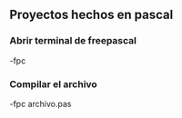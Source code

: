 ## Proyectos hechos en pascal  

### Abrir terminal de freepascal  
-fpc  

### Compilar el archivo
-fpc archivo.pas